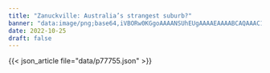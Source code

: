 ```yaml
---
title: "Zanuckville: Australia’s strangest suburb?"
banner: "data:image/png;base64,iVBORw0KGgoAAAANSUhEUgAAAAEAAAABCAQAAAC1HAwCAAAAC0lEQVR42mNkYAAAAAYAAjCB0C8AAAAASUVORK5CYII="
date: 2022-10-25
draft: false
---
```


{{< json_article file="data/p77755.json" >}}